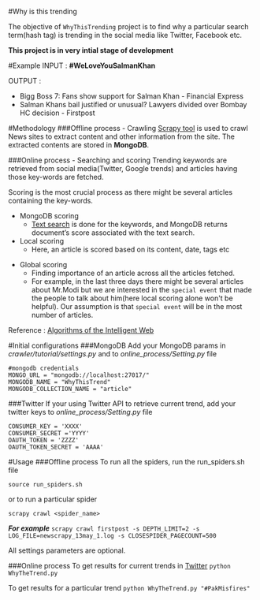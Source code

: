 #Why is this trending

The objective of `WhyThisTrending` project is to find why a particular search term(hash tag) is trending in the social media like Twitter, Facebook etc.

**This project is in very intial stage of development**

#Example
INPUT : **#WeLoveYouSalmanKhan**

OUTPUT :
  - Bigg Boss 7: Fans show support for Salman Khan - Financial Express
  - Salman Khans bail justified or unusual? Lawyers divided over Bombay HC decision - Firstpost

#Methodology
###Offline process - Crawling
[Scrapy tool] is used to crawl News sites to extract content and other information from the site. The extracted contents are stored in **MongoDB**.

###Online process - Searching and scoring
Trending keywords are retrieved from social media(Twitter, Google trends) and articles having those key-words are fetched.

Scoring is the most crucial process as there might be several articles containing the key-words.
  * MongoDB scoring
    + [Text search] is done for the keywords, and MongoDB returns document’s score associated with the text search.
  * Local scoring
    + Here, an article is scored based on its content, date, tags etc
  - Global scoring
    + Finding importance of an article across all the articles fetched.
    + For example, in the last three days there might be several articles about Mr.Modi but we are interested in the `special event` that made the people to talk about him(here local scoring alone won't be helpful). Our assumption is that `special event` will be in the most number of articles.

Reference : [Algorithms of the Intelligent Web]    

#Initial configurations
###MongoDB
Add your MongoDB params in *crawler/tutorial/settings.py* and to *online_process/Setting.py* file

    #mongodb credentials
    MONGO_URL = "mongodb://localhost:27017/"
    MONGODB_NAME = "WhyThisTrend"
    MONGODB_COLLECTION_NAME = "article"

###Twitter
If your using Twitter API to retrieve current trend, add your twitter keys to *online_process/Setting.py* file
    
    CONSUMER_KEY = 'XXXX'
    CONSUMER_SECRET ='YYYY'
    OAUTH_TOKEN = 'ZZZZ'
    OAUTH_TOKEN_SECRET = 'AAAA'


#Usage
###Offline process
To run all the spiders, run the run_spiders.sh file

`source run_spiders.sh`

or to run a particular spider

`scrapy crawl <spider_name>`

***For example***
`scrapy crawl firstpost -s DEPTH_LIMIT=2 -s LOG_FILE=newscrapy_13may_1.log -s CLOSESPIDER_PAGECOUNT=500`

All settings parameters are optional.

###Online process
To get results for current trends in [Twitter]
`python WhyTheTrend.py`

To get results for a particular trend
`python WhyTheTrend.py "#PakMisfires"`

[Algorithms of the Intelligent Web]:http://www.amazon.in/Algorithms-Intelligent-Web-Haralambos-Marmanis/dp/1933988665
[Scrapy tool]:http://scrapy.org/
[Twitter]:https://twitter.com
[Text search]:http://docs.mongodb.org/manual/reference/operator/query/text/
